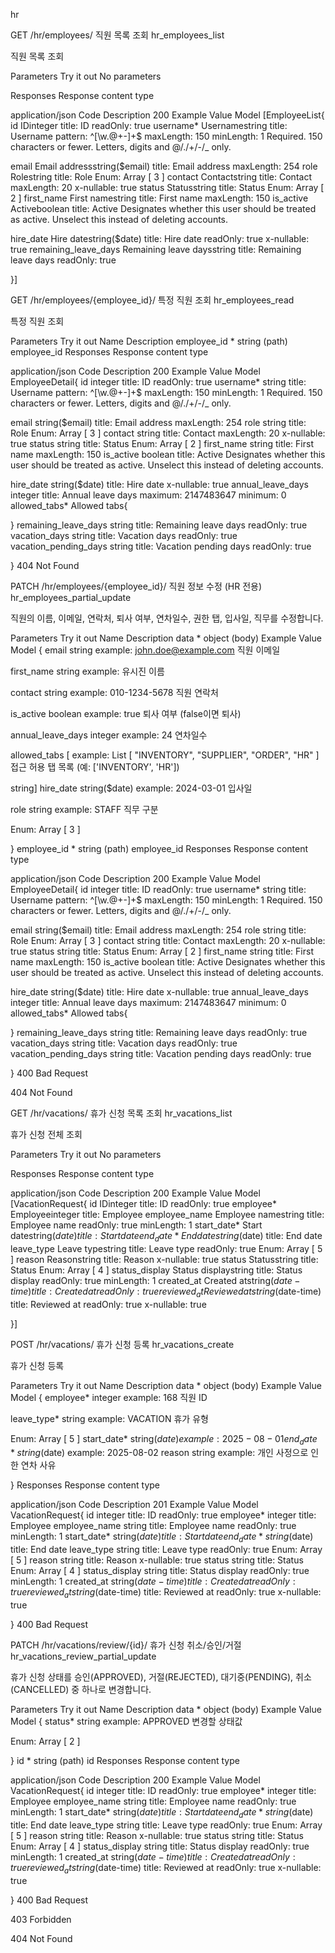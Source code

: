 hr


GET
/hr/employees/
직원 목록 조회
hr_employees_list

직원 목록 조회

Parameters
Try it out
No parameters

Responses
Response content type

application/json
Code	Description
200	
Example Value
Model
[EmployeeList{
id	IDinteger
title: ID
readOnly: true
username*	Usernamestring
title: Username
pattern: ^[\w.@+-]+$
maxLength: 150
minLength: 1
Required. 150 characters or fewer. Letters, digits and @/./+/-/_ only.

email	Email addressstring($email)
title: Email address
maxLength: 254
role	Rolestring
title: Role
Enum:
Array [ 3 ]
contact	Contactstring
title: Contact
maxLength: 20
x-nullable: true
status	Statusstring
title: Status
Enum:
Array [ 2 ]
first_name	First namestring
title: First name
maxLength: 150
is_active	Activeboolean
title: Active
Designates whether this user should be treated as active. Unselect this instead of deleting accounts.

hire_date	Hire datestring($date)
title: Hire date
readOnly: true
x-nullable: true
remaining_leave_days	Remaining leave daysstring
title: Remaining leave days
readOnly: true
 
}]

GET
/hr/employees/{employee_id}/
특정 직원 조회
hr_employees_read

특정 직원 조회

Parameters
Try it out
Name	Description
employee_id *
string
(path)
employee_id
Responses
Response content type

application/json
Code	Description
200	
Example Value
Model
EmployeeDetail{
id	integer
title: ID
readOnly: true
username*	string
title: Username
pattern: ^[\w.@+-]+$
maxLength: 150
minLength: 1
Required. 150 characters or fewer. Letters, digits and @/./+/-/_ only.

email	string($email)
title: Email address
maxLength: 254
role	string
title: Role
Enum:
Array [ 3 ]
contact	string
title: Contact
maxLength: 20
x-nullable: true
status	string
title: Status
Enum:
Array [ 2 ]
first_name	string
title: First name
maxLength: 150
is_active	boolean
title: Active
Designates whether this user should be treated as active. Unselect this instead of deleting accounts.

hire_date	string($date)
title: Hire date
x-nullable: true
annual_leave_days	integer
title: Annual leave days
maximum: 2147483647
minimum: 0
allowed_tabs*	Allowed tabs{
 
}
remaining_leave_days	string
title: Remaining leave days
readOnly: true
vacation_days	string
title: Vacation days
readOnly: true
vacation_pending_days	string
title: Vacation pending days
readOnly: true
 
}
404	
Not Found


PATCH
/hr/employees/{employee_id}/
직원 정보 수정 (HR 전용)
hr_employees_partial_update

직원의 이름, 이메일, 연락처, 퇴사 여부, 연차일수, 권한 탭, 입사일, 직무를 수정합니다.

Parameters
Try it out
Name	Description
data *
object
(body)
Example Value
Model
{
email	string
example: john.doe@example.com
직원 이메일

first_name	string
example: 유시진
이름

contact	string
example: 010-1234-5678
직원 연락처

is_active	boolean
example: true
퇴사 여부 (false이면 퇴사)

annual_leave_days	integer
example: 24
연차일수

allowed_tabs	[
example: List [ "INVENTORY", "SUPPLIER", "ORDER", "HR" ]
접근 허용 탭 목록 (예: ['INVENTORY', 'HR'])

string]
hire_date	string($date)
example: 2024-03-01
입사일

role	string
example: STAFF
직무 구분

Enum:
Array [ 3 ]
 
}
employee_id *
string
(path)
employee_id
Responses
Response content type

application/json
Code	Description
200	
Example Value
Model
EmployeeDetail{
id	integer
title: ID
readOnly: true
username*	string
title: Username
pattern: ^[\w.@+-]+$
maxLength: 150
minLength: 1
Required. 150 characters or fewer. Letters, digits and @/./+/-/_ only.

email	string($email)
title: Email address
maxLength: 254
role	string
title: Role
Enum:
Array [ 3 ]
contact	string
title: Contact
maxLength: 20
x-nullable: true
status	string
title: Status
Enum:
Array [ 2 ]
first_name	string
title: First name
maxLength: 150
is_active	boolean
title: Active
Designates whether this user should be treated as active. Unselect this instead of deleting accounts.

hire_date	string($date)
title: Hire date
x-nullable: true
annual_leave_days	integer
title: Annual leave days
maximum: 2147483647
minimum: 0
allowed_tabs*	Allowed tabs{
 
}
remaining_leave_days	string
title: Remaining leave days
readOnly: true
vacation_days	string
title: Vacation days
readOnly: true
vacation_pending_days	string
title: Vacation pending days
readOnly: true
 
}
400	
Bad Request

404	
Not Found


GET
/hr/vacations/
휴가 신청 목록 조회
hr_vacations_list

휴가 신청 전체 조회

Parameters
Try it out
No parameters

Responses
Response content type

application/json
Code	Description
200	
Example Value
Model
[VacationRequest{
id	IDinteger
title: ID
readOnly: true
employee*	Employeeinteger
title: Employee
employee_name	Employee namestring
title: Employee name
readOnly: true
minLength: 1
start_date*	Start datestring($date)
title: Start date
end_date*	End datestring($date)
title: End date
leave_type	Leave typestring
title: Leave type
readOnly: true
Enum:
Array [ 5 ]
reason	Reasonstring
title: Reason
x-nullable: true
status	Statusstring
title: Status
Enum:
Array [ 4 ]
status_display	Status displaystring
title: Status display
readOnly: true
minLength: 1
created_at	Created atstring($date-time)
title: Created at
readOnly: true
reviewed_at	Reviewed atstring($date-time)
title: Reviewed at
readOnly: true
x-nullable: true
 
}]

POST
/hr/vacations/
휴가 신청 등록
hr_vacations_create

휴가 신청 등록

Parameters
Try it out
Name	Description
data *
object
(body)
Example Value
Model
{
employee*	integer
example: 168
직원 ID

leave_type*	string
example: VACATION
휴가 유형

Enum:
Array [ 5 ]
start_date*	string($date)
example: 2025-08-01
end_date*	string($date)
example: 2025-08-02
reason	string
example: 개인 사정으로 인한 연차
사유

 
}
Responses
Response content type

application/json
Code	Description
201	
Example Value
Model
VacationRequest{
id	integer
title: ID
readOnly: true
employee*	integer
title: Employee
employee_name	string
title: Employee name
readOnly: true
minLength: 1
start_date*	string($date)
title: Start date
end_date*	string($date)
title: End date
leave_type	string
title: Leave type
readOnly: true
Enum:
Array [ 5 ]
reason	string
title: Reason
x-nullable: true
status	string
title: Status
Enum:
Array [ 4 ]
status_display	string
title: Status display
readOnly: true
minLength: 1
created_at	string($date-time)
title: Created at
readOnly: true
reviewed_at	string($date-time)
title: Reviewed at
readOnly: true
x-nullable: true
 
}
400	
Bad Request


PATCH
/hr/vacations/review/{id}/
휴가 신청 취소/승인/거절
hr_vacations_review_partial_update

휴가 신청 상태를 승인(APPROVED), 거절(REJECTED), 대기중(PENDING), 취소(CANCELLED) 중 하나로 변경합니다.

Parameters
Try it out
Name	Description
data *
object
(body)
Example Value
Model
{
status*	string
example: APPROVED
변경할 상태값

Enum:
Array [ 2 ]
 
}
id *
string
(path)
id
Responses
Response content type

application/json
Code	Description
200	
Example Value
Model
VacationRequest{
id	integer
title: ID
readOnly: true
employee*	integer
title: Employee
employee_name	string
title: Employee name
readOnly: true
minLength: 1
start_date*	string($date)
title: Start date
end_date*	string($date)
title: End date
leave_type	string
title: Leave type
readOnly: true
Enum:
Array [ 5 ]
reason	string
title: Reason
x-nullable: true
status	string
title: Status
Enum:
Array [ 4 ]
status_display	string
title: Status display
readOnly: true
minLength: 1
created_at	string($date-time)
title: Created at
readOnly: true
reviewed_at	string($date-time)
title: Reviewed at
readOnly: true
x-nullable: true
 
}
400	
Bad Request

403	
Forbidden

404	
Not Found